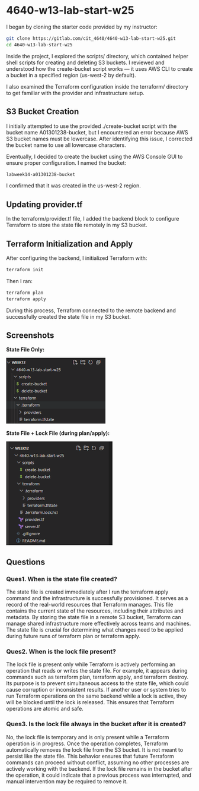 # 4640-w13-lab-start-w25

I began by cloning the starter code provided by my instructor:

```bash
git clone https://gitlab.com/cit_4640/4640-w13-lab-start-w25.git
cd 4640-w13-lab-start-w25
```

Inside the project, I explored the scripts/ directory, which contained helper shell scripts for creating and deleting S3 buckets. I reviewed and understood how the create-bucket script works — it uses AWS CLI to create a bucket in a specified region (us-west-2 by default).

I also examined the Terraform configuration inside the terraform/ directory to get familiar with the provider and infrastructure setup.

## S3 Bucket Creation
I initially attempted to use the provided ./create-bucket script with the bucket name A01301238-bucket, but I encountered an error because AWS S3 bucket names must be lowercase. After identifying this issue, I corrected the bucket name to use all lowercase characters.

Eventually, I decided to create the bucket using the AWS Console GUI to ensure proper configuration. I named the bucket:

```bash
labweek14-a01301238-bucket
```

I confirmed that it was created in the us-west-2 region.

## Updating provider.tf

In the terraform/provider.tf file, I added the backend block to configure Terraform to store the state file remotely in my S3 bucket.

## Terraform Initialization and Apply

After configuring the backend, I initialized Terraform with:

```bash
terraform init
```

Then I ran:

```bash
terraform plan
terraform apply
```

During this process, Terraform connected to the remote backend and successfully created the state file in my S3 bucket.

## Screenshots

**State File Only:**

![State File](state_file.png)


**State File + Lock File (during plan/apply):**

![Lock File](lock_file.png)


## Questions

### Ques1. When is the state file created?
The state file is created immediately after I run the terraform apply command and the infrastructure is successfully provisioned. It serves as a record of the real-world resources that Terraform manages. This file contains the current state of the resources, including their attributes and metadata. By storing the state file in a remote S3 bucket, Terraform can manage shared infrastructure more effectively across teams and machines. The state file is crucial for determining what changes need to be applied during future runs of terraform plan or terraform apply.

### Ques2. When is the lock file present?
The lock file is present only while Terraform is actively performing an operation that reads or writes the state file. For example, it appears during commands such as terraform plan, terraform apply, and terraform destroy. Its purpose is to prevent simultaneous access to the state file, which could cause corruption or inconsistent results. If another user or system tries to run Terraform operations on the same backend while a lock is active, they will be blocked until the lock is released. This ensures that Terraform operations are atomic and safe.

### Ques3. Is the lock file always in the bucket after it is created?
No, the lock file is temporary and is only present while a Terraform operation is in progress. Once the operation completes, Terraform automatically removes the lock file from the S3 bucket. It is not meant to persist like the state file. This behavior ensures that future Terraform commands can proceed without conflict, assuming no other processes are actively working with the backend. If the lock file remains in the bucket after the operation, it could indicate that a previous process was interrupted, and manual intervention may be required to remove it.
